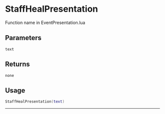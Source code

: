 # StaffHealPresentation
Function name in EventPresentation.lua
## Parameters
`text`
## Returns
`none`
## Usage
```lua
StaffHealPresentation(text)
```
---
